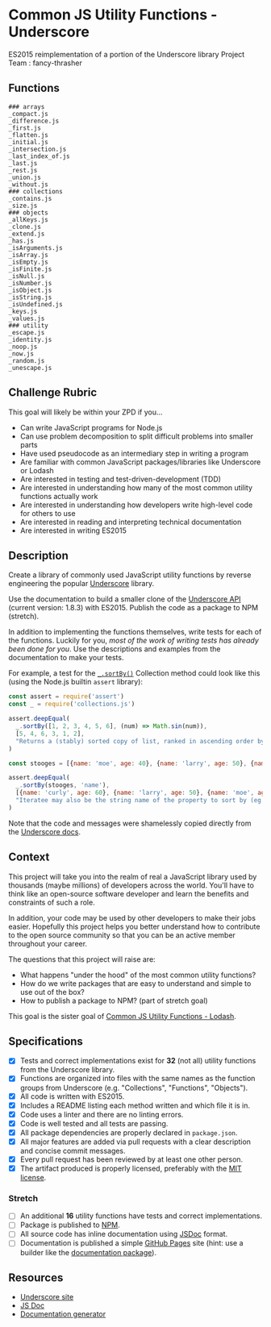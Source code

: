 # Common JS Utility Functions - Underscore

ES2015 reimplementation of a portion of the Underscore library
Project Team : fancy-thrasher

## Functions

```
### arrays
_compact.js
_difference.js
_first.js
_flatten.js
_initial.js
_intersection.js
_last_index_of.js
_last.js
_rest.js
_union.js
_without.js
### collections
_contains.js
_size.js
### objects
_allKeys.js
_clone.js
_extend.js
_has.js
_isArguments.js
_isArray.js
_isEmpty.js
_isFinite.js
_isNull.js
_isNumber.js
_isObject.js
_isString.js
_isUndefined.js
_keys.js
_values.js
### utility
_escape.js
_identity.js
_noop.js
_now.js
_random.js
_unescape.js
```

## Challenge Rubric

This goal will likely be within your ZPD if you...

- Can write JavaScript programs for Node.js
- Can use problem decomposition to split difficult problems into smaller parts
- Have used pseudocode as an intermediary step in writing a program
- Are familiar with common JavaScript packages/libraries like Underscore or Lodash
- Are interested in testing and test-driven-development (TDD)
- Are interested in understanding how many of the most common utility functions actually work
- Are interested in understanding how developers write high-level code for others to use
- Are interested in reading and interpreting technical documentation
- Are interested in writing ES2015

## Description

Create a library of commonly used JavaScript utility functions by reverse engineering the popular [Underscore][underscore] library.

Use the documentation to build a smaller clone of the [Underscore API][underscore] (current version: 1.8.3) with ES2015. Publish the code as a package to NPM (stretch).

In addition to implementing the functions themselves, write tests for each of the functions. Luckily for you, _most of the work of writing tests has already been done for you_. Use the descriptions and examples from the documentation to make your tests.

For example, a test for the [`_.sortBy()`](http://underscorejs.org/#sortBy) Collection method could look like this (using the Node.js builtin `assert` library):

```javascript
const assert = require('assert')
const _ = require('collections.js')

assert.deepEqual(
  _.sortBy([1, 2, 3, 4, 5, 6], (num) => Math.sin(num)),
  [5, 4, 6, 3, 1, 2],
  "Returns a (stably) sorted copy of list, ranked in ascending order by the results of running each value through iteratee."
)

const stooges = [{name: 'moe', age: 40}, {name: 'larry', age: 50}, {name: 'curly', age: 60}];

assert.deepEqual(
  _.sortBy(stooges, 'name'),
  [{name: 'curly', age: 60}, {name: 'larry', age: 50}, {name: 'moe', age: 40}],
  "Iteratee may also be the string name of the property to sort by (eg. length)"
)
```

Note that the code and messages were shamelessly copied directly from the [Underscore docs][underscore].

## Context

This project will take you into the realm of real a JavaScript library used by thousands (maybe millions) of developers across the world. You'll have to think like an open-source software developer and learn the benefits and constraints of such a role.

In addition, your code may be used by other developers to make their jobs easier. Hopefully this project helps you better understand how to contribute to the open source community so that you can be an active member throughout your career.

The questions that this project will raise are:
- What happens "under the hood" of the most common utility functions?
- How do we write packages that are easy to understand and simple to use out of the box?
- How to publish a package to NPM? (part of stretch goal)

This goal is the sister goal of [Common JS Utility Functions - Lodash](37-Common_JS_Utility_Functions-Lodash.md).

## Specifications

- [x] Tests and correct implementations exist for **32** (not all) utility functions from the Underscore library.
- [x] Functions are organized into files with the same names as the function groups from Underscore (e.g. "Collections", "Functions", "Objects").
- [x] All code is written with ES2015.
- [x] Includes a README listing each method written and which file it is in.
- [x] Code uses a linter and there are no linting errors.
- [x] Code is well tested and all tests are passing.
- [x] All package dependencies are properly declared in `package.json`.
- [x] All major features are added via pull requests with a clear description and concise commit messages.
- [x] Every pull request has been reviewed by at least one other person.
- [x] The artifact produced is properly licensed, preferably with the [MIT license](https://opensource.org/licenses/MIT).

### Stretch

- [ ] An additional **16** utility functions have tests and correct implementations.
- [ ] Package is published to [NPM][npm].
- [ ] All source code has inline documentation using [JSDoc][jsdoc] format.
- [ ] Documentation is published a simple [GitHub Pages][github-pages] site (hint: use a builder like the [documentation package][npm-documentation]).

## Resources

- [Underscore site][underscore]
- [JS Doc][jsdoc]
- [Documentation generator][npm-documentation]

[underscore]: http://underscorejs.org/
[github-pages]: https://pages.github.com/
[jsdoc]: http://usejsdoc.org/
[npm]: https://www.npmjs.com/
[npm-documentation]: https://www.npmjs.com/package/documentation
